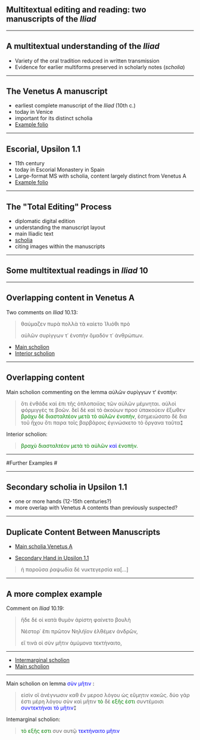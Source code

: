 ## Multitextual editing and reading: two manuscripts of the *Iliad* ##

---

## A multitextual understanding of the *Iliad* ##

- Variety of the oral tradition reduced in written transmission
- Evidence for earlier multiforms preserved in scholarly notes (*scholia*)





---

## The Venetus A manuscript ##


- earliest complete manuscript of the *Iliad* (10th c.)
- today in Venice
- important for its distinct scholia
- [Example folio](http://beta.hpcc.uh.edu/tomcat/hmtcite/images?request=GetIIPMooViewer&urn=urn:cite:hmt:vaimg.VA126RN-0298@0)


---

## Escorial, Upsilon 1.1 ##

- 11th century
- today in Escorial Monastery in Spain
- Large-format MS with scholia, content largely distinct from Venetus A
- [Example folio](http://beta.hpcc.uh.edu/tomcat/hmtcite/images?request=GetIIPMooViewer&urn=urn:cite:hmt:e3bifolio.E3_123v_124r) 


---



## The "Total Editing" Process ##

- diplomatic digital edition
- understanding the manuscript layout
- main Iliadic text
- [scholia](http://beta.hpcc.uh.edu/tomcat/hmtdigital/indices?urn=urn:cite:hmt:vaimg.VA012RN-0013)
- citing images within the manuscripts

---

## Some  multitextual readings in *Iliad* 10 ##

---

## Overlapping content in Venetus A ##

Two comments on *Iliad* 10.13:

> θαύμαζεν πυρὰ πολλὰ τὰ καίετο Ἰλιόθι πρὸ
> 
> αὐλῶν συρίγγων τ᾽ ἐνοπὴν ὅμαδόν τ᾽ ἀνθρώπων.


- [Main scholion][zoom1] 
- [Interior scholion][zoom2]

[zoom1]: http://beta.hpcc.uh.edu/tomcat/hmtcite/images?request=GetIIPMooViewer&urn=urn:cite:hmt:vaimg.VA126RN-0298@0.127,0.7082,0.687,0.0495

[zoom2]: http://beta.hpcc.uh.edu/tomcat/hmtcite/images?request=GetIIPMooViewer&urn=urn:cite:hmt:vaimg.VA126RN-0298@0.106,0.4359,0.073,0.0405


---

## Overlapping content ##

Main scholion commenting on the lemma αὐλῶν συρίγγων τ‘ ἐνοπὴν:

<blockquote>ὅτι ἐνθάδε καὶ ἐπι τῆς ὁπλοποιϊας τῶν αὐλῶν μέμνηται. αὐλοὶ φόρμιγγές τε βοῶν. δεῖ δὲ καὶ τὸ ἀκούων προσ ὑπακούειν ἔξωθεν <span style='color: green'>βράχυ δὲ διασταλτέον μετὰ τὸ αὐλῶν ἐνοπήν</span>, ἐσημειώσατο δὲ δια τοῦ ἤχου ὅτι παρα τοῖς βαρβάροις ἐγινώσκετο τὸ ὄργανα ταῦτα⁑</blockquote>

Interior scholion:


<blockquote><span style='color: green'>βραχὺ διασταλτέον μετὰ τὸ αὐλῶν</span> <span style='color: blue'>καὶ</span> <span style='color: green'>ἐνοπήν.</span></blockquote>



---

#Further Examples #

---

## Secondary scholia in Upsilon 1.1 ##

- one or more hands (12-15th centuries?)
- more overlap with Venetus A contents than previously suspected?

---

## Duplicate Content Between Manuscripts ##

- [Main scholia Venetus A](http://beta.hpcc.uh.edu/tomcat/hmtcite/images?request=GetIIPMooViewer&urn=urn:cite:hmt:vaimg.VA126RN-0298@0.158,0.087,0.299,0.024)

- [Secondary Hand in Upsilon 1.1](http://beta.hpcc.uh.edu/tomcat/hmtcite/images?request=GetIIPMooViewer&urn=urn:cite:hmt:e3bifolio.E3_123v_124r@0.727,0.6201,0.113,0.021)




> ἡ παροῦσα ῥαψωδία δὲ νυκτεγερσία κα[...]

---










## A more complex example ##


Comment on *Iliad* 10.19:


> ἥδε δέ οἱ κατὰ θυμὸν ἀρίστη φαίνετο βουλὴ
> 
> Νέστορ᾽ ἔπι πρῶτον Νηλήϊον ἐλθέμεν ἀνδρῶν,
> 
> εἴ τινά οἱ σὺν μῆτιν ἀμύμονα τεκτήναιτο,


---

- [Intermarginal scholion](http://beta.hpcc.uh.edu/tomcat/hmtcite/images?request=GetIIPMooViewer&urn=urn:cite:hmt:vaimg.VA126RN-0298@0.563,0.5499,0.05,0.0458)
- [Main scholion](http://beta.hpcc.uh.edu/tomcat/hmtcite/images?request=GetIIPMooViewer&urn=urn:cite:hmt:vaimg.VA126RN-0298@0.146,0.7689,0.669,0.0255)



---

Main scholion on lemma <span style='color: blue'>σὺν μῆτιν</span> :

<blockquote>εἰσὶν  οἳ ἀνέγνωσιν καθ ἒν μεροσ λόγου ὡς εὔμητιν κακῶς. δύο γάρ ἐστι μέρη λόγου σὺν καὶ μῆτιν  <span style='color: green'>τὸ</span> δὲ  <span style='color: green'>εξῆς ἐστι</span> συντέμοισι  <span style='color: blue'>συντεκτήναι τὸ μῆτιν</span>⁑</blockquote>


Intemarginal scholion:



<blockquote> <span style='color: green'>τὸ εξῆς εστι</span> συν αυτῷ  <span style='color: blue'>τεκτήναιτο μῆτιν</span></blockquote>

